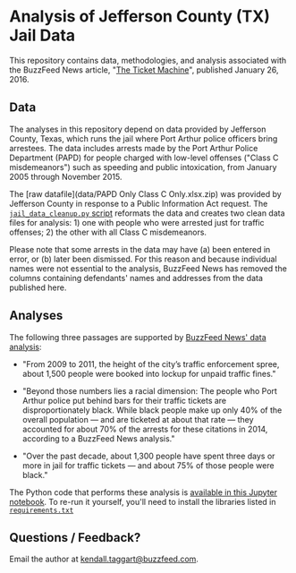 # Analysis of Jefferson County (TX) Jail Data

This repository contains data, methodologies, and analysis associated with the BuzzFeed News article, "[The Ticket Machine](http://www.buzzfeed.com/alexcampbell/the-ticket-machine)", published January 26, 2016.


## Data 

The analyses in this repository depend on data provided by Jefferson County, Texas, which runs the jail where Port Arthur police officers bring arrestees. The data includes arrests made by the Port Arthur Police Department (PAPD) for people charged with low-level offenses ("Class C misdemeanors") such as speeding and public intoxication, from January 2005 through November 2015.

The [raw datafile](data/PAPD Only Class C Only.xlsx.zip) was provided by Jefferson County in response to a Public Information Act request. The [`jail_data_cleanup.py` script](scripts/jail_data_cleanup.py) reformats the data and creates two clean data files for
analysis: 1) one with people who were arrested just for traffic offenses; 2) the other with all Class C misdemeanors.

Please note that some arrests in the data may have (a) been entered in error, or (b) later been dismissed. For this reason and because individual names were not essential to the analysis, BuzzFeed News has removed the columns containing defendants' names and addresses from the data published here.


## Analyses

The following three passages are supported by [BuzzFeed News' data analysis](notebooks/port_arthur_analysis.ipynb):

- "From 2009 to 2011, the height of the city’s traffic enforcement spree, about 1,500 people were booked into lockup for unpaid traffic fines."

- "Beyond those numbers lies a racial dimension: The people who Port Arthur police put behind bars for their traffic tickets are disproportionately black. While black people make up only 40% of the overall population — and are ticketed at about that rate — they accounted for about 70% of the arrests for these citations in 2014, according to a BuzzFeed News analysis."

- "Over the past decade, about 1,300 people have spent three days or more in jail for traffic tickets — and about 75% of those people were black."

The Python code that performs these analysis is [available in this Jupyter notebook](notebooks/port_arthur_analysis.ipynb). To re-run it yourself, you'll need to install the libraries listed in [`requirements.txt`](requirements.txt)


## Questions / Feedback?

Email the author at kendall.taggart@buzzfeed.com.
